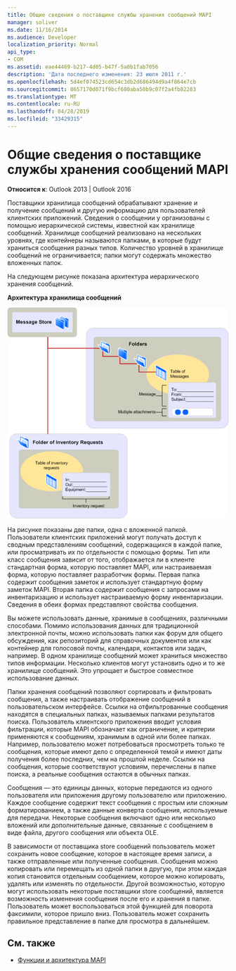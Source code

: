 ```yaml
---
title: Общие сведения о поставщике службы хранения сообщений MAPI
manager: soliver
ms.date: 11/16/2014
ms.audience: Developer
localization_priority: Normal
api_type:
- COM
ms.assetid: eae44469-b217-4d05-b47f-5a0b1fab7056
description: 'Дата последнего изменения: 23 июля 2011 г.'
ms.openlocfilehash: 5d4ef074523cd654c3db2d686494d9a4f864e7cb
ms.sourcegitcommit: 8657170d071f9bcf680aba50b9c07f2a4fb82283
ms.translationtype: MT
ms.contentlocale: ru-RU
ms.lasthandoff: 04/28/2019
ms.locfileid: "33429315"
---
```

# <a name="mapi-message-store-provider-overview"></a>Общие сведения о поставщике службы хранения сообщений MAPI
  
**Относится к**: Outlook 2013 | Outlook 2016 
  
Поставщики хранилища сообщений обрабатывают хранение и получение сообщений и другую информацию для пользователей клиентских приложений. Сведения о сообщении у организованы с помощью иерархической системы, известной как хранилище сообщений. Хранилище сообщений реализовано на нескольких уровнях, где контейнеры называются папками, в которые будут храниться сообщения разных типов. Количество уровней в хранилище сообщений не ограничивается; папки могут содержать множество вложенных папок. 
  
На следующем рисунке показана архитектура иерархического хранения сообщений.
  
**Архитектура хранилища сообщений**
  
![Архитектура хранения сообщений](media/amapi_03.gif "")
  
На рисунке показаны две папки, одна с вложенной папкой. Пользователи клиентских приложений могут получать доступ к сводным представлениям сообщений, содержащихся в каждой папке, или просматривать их по отдельности с помощью формы. Тип или класс сообщения зависит от того, отображается ли в клиенте стандартная форма, которую поставляет MAPI, или настраиваемая форма, которую поставляет разработчик формы. Первая папка содержит сообщения заметок и использует стандартную форму заметок MAPI. Вторая папка содержит сообщения с запросами на инвентаризацию и использует настраиваемую форму инвентаризации. Сведения в обеих формах представляют свойства сообщения.
  
Вы можете использовать данные, хранимые в сообщениях, различными способами. Помимо использования данных для традиционной электронной почты, можно использовать папки как форум для общего обсуждения, как репозиторий для справочных документов или как контейнер для голосовой почты, календаря, контактов или задач, например. В одном хранилище сообщений может храниться множество типов информации. Несколько клиентов могут установить одно и то же хранилище сообщений. Это упрощает и быстрое совместное использование данных. 
  
Папки хранения сообщений позволяют сортировать и фильтровать сообщения, а также настраивать отображение сообщений в пользовательском интерфейсе. Ссылки на отфильтрованные сообщения находятся в специальных папках, называемых папками результатов поиска. Пользователь клиентского приложения вводит условия фильтрации, которые MAPI обозначает как ограничение, и критерии применяются к сообщениям, хранимым в одной или более папках. Например, пользователю может потребоваться просмотреть только те сообщения, которые имеют дело с определенной темой и имеют даты получения более последних, чем на прошлой неделе. Ссылки на сообщения, которые соответствуют условиям, перечислены в папке поиска, а реальные сообщения остаются в обычных папках.
  
Сообщения — это единицы данных, которые передаются из одного пользователя или приложения другому пользователю или приложению. Каждое сообщение содержит текст сообщения с простым или сложным форматированием, а также данные конверта сообщения, используемые для передачи. Некоторые сообщения включают одно или несколько вложений или дополнительные данные, связанные с сообщением в виде файла, другого сообщения или объекта OLE. 
  
В зависимости от поставщика store сообщений пользователь может сохранить новое сообщение, которое в настоящее время записи, а также отправленные или полученные сообщения. Сообщения можно копировать или перемещать из одной папки в другую, при этом каждая копия становится отдельным сообщением, которое можно копировать, удалять или изменять по отдельности. Другой возможностью, которую могут использовать некоторые поставщики store сообщений, является возможность изменения сообщения после его и хранения в папке. Пользователь может воспользоваться этой функцией для поворота факсимили, которое пришло вниз. Пользователь может сохранить правильное представление в папке для просмотра в дальнейшем. 
  
## <a name="see-also"></a>См. также

- [Функции и архитектура MAPI](mapi-features-and-architecture.md)

